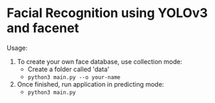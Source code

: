 # Facial Recognition using YOLOv3 and facenet

Usage: 
1. To create your own face database, use collection mode:
    * Create a folder called 'data'
    * `python3 main.py --o your-name`
2. Once finished, run application in predicting mode:
    * `python3 main.py`

